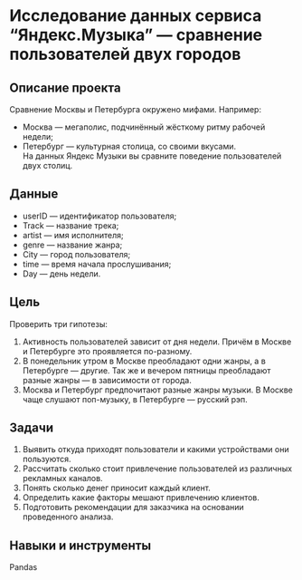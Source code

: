 # Исследование данных сервиса “Яндекс.Музыка” — сравнение пользователей двух городов

## Описание проекта
Сравнение Москвы и Петербурга окружено мифами. Например:
- Москва — мегаполис, подчинённый жёсткому ритму рабочей недели;
- Петербург — культурная столица, со своими вкусами.  
На данных Яндекс Музыки вы сравните поведение пользователей двух столиц.


## Данные
- userID — идентификатор пользователя;
- Track — название трека;
- artist — имя исполнителя;
- genre — название жанра;
- City — город пользователя;
- time — время начала прослушивания;
- Day — день недели.

## Цель
Проверить три гипотезы:
1. Активность пользователей зависит от дня недели. Причём в Москве и Петербурге это проявляется по-разному.
2. В понедельник утром в Москве преобладают одни жанры, а в Петербурге — другие. Так же и вечером пятницы преобладают разные жанры — в зависимости от города.
3. Москва и Петербург предпочитают разные жанры музыки. В Москве чаще слушают поп-музыку, в Петербурге — русский рэп.

## Задачи
1. Выявить откуда приходят пользователи и какими устройствами они пользуются.
2. Рассчитать сколько стоит привлечение пользователей из различных рекламных каналов.
3. Понять сколько денег приносит каждый клиент.
4. Определить какие факторы мешают привлечению клиентов.
5. Подготовить рекомендации для заказчика на основании проведенного анализа.  

## Навыки и инструменты
Pandas
